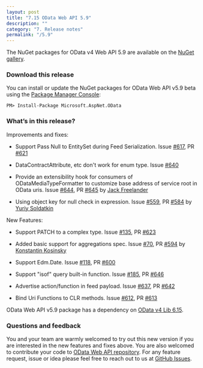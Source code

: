 ```yaml
---
layout: post
title: "7.15 OData Web API 5.9"
description: ""
category: "7. Release notes"
permalink: "/5.9"
---
```


The NuGet packages for OData v4 Web API 5.9 are available on the [NuGet gallery](https://www.nuget.org/).

### Download this release

You can install or update the NuGet packages for OData Web API v5.9 beta using the [Package Manager Console](http://docs.nuget.org/docs/start-here/using-the-package-manager-console):

```
PM> Install-Package Microsoft.AspNet.OData
```

### What’s in this release?

Improvements and fixes:

* Support Pass Null to EntitySet during Feed Serialization. Issue [#617](https://github.com/OData/WebApi/issues/617), PR [#621](https://github.com/OData/WebApi/pull/621)

* DataContractAttribute, etc don't work for enum type. Issue [#640](https://github.com/OData/WebApi/issues/640)

* Provide an extensibility hook for consumers of ODataMediaTypeFormatter to customize base address of service root in OData uris. Issue [#644](https://github.com/OData/WebApi/issues/644), PR [#645](https://github.com/OData/WebApi/pull/645) by [Jack Freelander](https://github.com/jackfree)

* Using object key for null check in expression. Issue [#559](https://github.com/OData/WebApi/issues/559), PR [#584](https://github.com/OData/WebApi/pull/584) by [Yuriy Soldatkin](https://github.com/postoronnimw) 



New Features:

* Support PATCH to a complex type. Issue [#135](https://github.com/OData/WebApi/issues/135), PR [#623](https://github.com/OData/WebApi/pull/623)

* Added basic support for aggregations spec. Issue [#70](https://github.com/OData/WebApi/issues/70), PR [#594](https://github.com/OData/WebApi/pull/594)  by [Konstantin Kosinsky](https://github.com/kosinsky)

* Support Edm.Date. Issue [#118](https://github.com/OData/WebApi/pull/118), PR [#600](https://github.com/OData/WebApi/pull/600)

* Support "isof" query built-in function. Issue [#185](https://github.com/OData/WebApi/issues/185), PR [#646](https://github.com/OData/WebApi/pull/646)

* Advertise action/function in feed payload. Issue [#637](https://github.com/OData/WebApi/issues/637), PR [#642](https://github.com/OData/WebApi/pull/642)

* Bind Uri Functions to CLR methods. Issue [#612](https://github.com/OData/WebApi/issues/612), PR [#613](https://github.com/OData/WebApi/pull/613)

OData Web API v5.9 package has a dependency on [OData v4 Lib 6.15](http://odata.github.io/odata.net/#ODL-6.15.0).

### Questions and feedback

You and your team are warmly welcomed to try out this new version if you are interested in the new features and fixes above. You are also welcomed to contribute your code to [OData Web API repository](https://github.com/OData/WebApi). For any feature request, issue or idea please feel free to reach out to us at 
[GitHub Issues](https://github.com/OData/WebApi/issues). 

